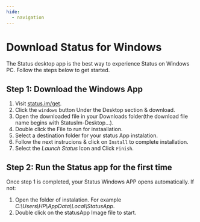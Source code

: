 ```yaml
---
hide:
  - navigation
---
```


# Download Status for Windows

The Status desktop app is the best way to experience Status on Windows PC. Follow the steps below to get started.

## Step 1: Download the Windows App

1. Visit [status.im/get](https://status.im/get/).
2. Click the `windows` button Under the Desktop section & download.
3. Open the downloaded file in your Downloads folder(the download file name begins with StatusIm-Desktop...).
4. Double click the File to run for instaallation.
5. Select a destination folder for your status App instalation.
6. Follow the next instrucions & click on `Install` to complete installation.
7. Select the *Launch Status* Icon and Click `Finish`.

## Step 2: Run the Status app for the first time
 Once step 1 is completed, your Status Windows APP opens automatically. If not:
 
1. Open the folder of instalation. For example *C:\Users\HP\AppData\Local\StatusApp*.
2. Double click on the statusApp Image file to start.
 
